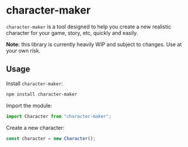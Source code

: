 # character-maker

`character-maker` is a tool designed to help you create a new realistic character for your game, story, etc, quickly and easily.

**Note:** this library is currently heavily WIP and subject to changes. Use at your own risk.

## Usage

Install `character-maker`:

```sh
npm install character-maker
```

Import the module:

```js
import Character from "character-maker";
```

Create a new character:

```js
const character = new Character();
```
